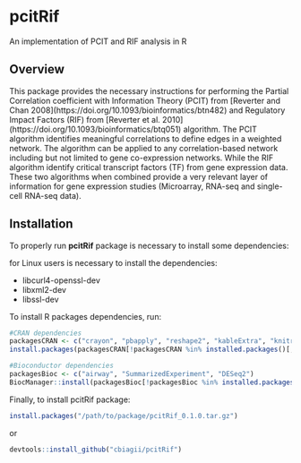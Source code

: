 # pcitRif
An implementation of PCIT and RIF analysis in R

## Overview
<p>This package provides the necessary instructions for performing the Partial Correlation coefficient with Information Theory (PCIT) from [Reverter and Chan 2008](https://doi.org/10.1093/bioinformatics/btn482) and Regulatory Impact Factors (RIF) from [Reverter et al. 2010](https://doi.org/10.1093/bioinformatics/btq051) algorithm. The PCIT algorithm identifies meaningful correlations to define edges in a weighted network. The algorithm can be applied to any correlation-based network including but not limited to gene co-expression networks. While the RIF algorithm identify critical transcript factors (TF) from gene expression data. These two algorithms when combined provide a very relevant layer of information for gene expression studies (Microarray, RNA-seq and single-cell RNA-seq data).

## Installation

<p>To properly run <b>pcitRif</b> package is necessary to install some dependencies:</p>
<p>for Linux users is necessary to install the dependencies:</p>

* libcurl4-openssl-dev
* libxml2-dev 
* libssl-dev

<p>To install R packages dependencies, run:</p>

```R
#CRAN dependencies
packagesCRAN <- c("crayon", "pbapply", "reshape2", "kableExtra", "knitr", "rmarkdown", "ggplot2", "gridExtra", "BiocManager")
install.packages(packagesCRAN[!packagesCRAN %in% installed.packages()[,1]])

#Bioconductor dependencies
packagesBioc <- c("airway", "SummarizedExperiment", "DESeq2")
BiocManager::install(packagesBioc[!packagesBioc %in% installed.packages()[,1]])
```

Finally, to install pcitRif package:

```R
install.packages("/path/to/package/pcitRif_0.1.0.tar.gz")
```
or


```R
devtools::install_github("cbiagii/pcitRif")
```

